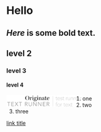 # Hello

*Here* is some **bold** text.
---

## level 2

### level 3

#### level 4
<img src="documentation/logo.png" align="left" width="200">

1. one
1. two
1. three

[link title](http://google.com)
